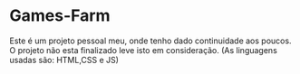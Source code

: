 # Games-Farm
Este é um projeto pessoal meu, onde tenho dado continuidade aos poucos. O projeto não esta finalizado leve isto em consideração. (As linguagens usadas são: HTML,CSS e JS)
